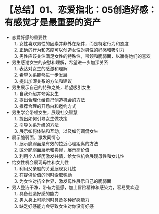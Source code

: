 # 【总结】01、恋爱指北：05创造好感：有感觉才是最重要的资产

-   恋爱好感的重要性
    1.  女性喜欢男性的因素并非外在条件，而是特定行为和态度
    2.  正确的行为和态度可以创造女性对男性的好感和吸引力
    3.  男性应该关注满足女性的特殊性，带领和脆弱面，以赢得她们的喜欢
-   男生感谢女生的安慰和理解，希望进一步加深关系
    1.  表达对女生的感激和理解
    2.  希望关系能够进一步发展
    3.  提出加深关系的方法和建议
-   男生展示自己的特殊之处，希望吸引女生
    1.  自我介绍并夸奖女生
    2.  提出合理化给自己创造机会的方法
    3.  推荐合理的开场白和邀约方式
-   男生学会带领女生，展现社交智慧
    1.  提出如何引导女生做决策
    2.  引导关系升级的方法
    3.  展示如何体贴和互动，以及如何调侃女生
-   展示脆弱面，激发同情心
    1.  展示脆弱面是有效的拉近心理距离的方法
    2.  区分脆弱面展示和卖惨，展示高价值
    3.  利用个人经历激发共情，给女性机会展现母性和女儿性
-   给女性机会展现母性和女儿性
    1.  利用父亲般的关爱展现女儿性
    2.  在提供价值的同时索取奖励
    3.  为女性对抗全世界，激发母性展示自己的脆弱面
-   男人整洁干净，带有力量感，加上冒险精神和感染力，容易受欢迎
    1.  具备创造好感的能力
    2.  男人身上可能同时具备多种好感能力
    3.  缺乏好感能力会导致女生对你没有好感
